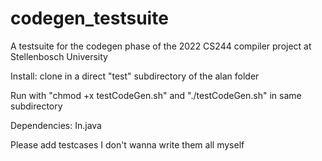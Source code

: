 # codegen_testsuite
A testsuite for the codegen phase of the 2022 CS244 compiler project at Stellenbosch University

Install: clone in a direct "test" subdirectory of the alan folder

Run with "chmod +x testCodeGen.sh" and "./testCodeGen.sh" in same subdirectory

Dependencies: In.java

Please add testcases I don't wanna write them all myself
